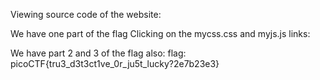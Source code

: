 Viewing source code of the website:

We have one part of the flag
Clicking on the mycss.css and myjs.js links:



We have part 2 and 3 of the flag also:
flag: picoCTF{tru3_d3t3ct1ve_0r_ju5t_lucky?2e7b23e3}
